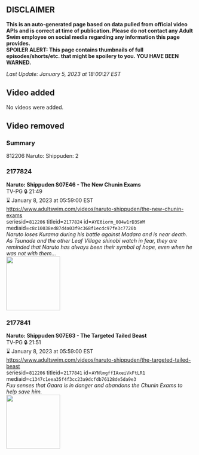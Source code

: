 ## DISCLAIMER
**This is an auto-generated page based on data pulled from official video APIs and is correct at time of publication. Please do not contact any Adult Swim employee on social media regarding any information this page provides.**  
**SPOILER ALERT: This page contains thumbnails of full episodes/shorts/etc. that might be spoilery to you. YOU HAVE BEEN WARNED.**  

_Last Update: January 5, 2023 at 18:00:27 EST_
## Video added
No videos were added.  
## Video removed
### Summary
812206 Naruto: Shippuden: 2  
### 2177824
**Naruto: Shippuden S07E46 - The New Chunin Exams**  
TV-PG 🔒 21:49  
⌛ January 8, 2023 at 05:59:00 EST  
https://www.adultswim.com/videos/naruto-shippuden/the-new-chunin-exams  
seriesid=`812206` titleid=`2177824` id=`AYE6iorm_0O4w1rD3SWM` mediaid=`c8c10038ed87d4a03f9c368f1ecdc97fe3c7720b`  
_Naruto loses Kurama during his battle against Madara and is near death. As Tsunade and the other Leaf Village shinobi watch in fear, they are reminded that Naruto has always been their symbol of hope, even when he was not with them…_  
<a href="https://media.cdn.adultswim.com/uploads/20220609/thumbnails/2_22691644189-NarutoShippuden_394_TheNewChuninExams.jpg"><img src="https://media.cdn.adultswim.com/uploads/20220609/thumbnails/2_22691644189-NarutoShippuden_394_TheNewChuninExams.jpg" height="144px" /></a>
### 2177841
**Naruto: Shippuden S07E63 - The Targeted Tailed Beast**  
TV-PG 🔒 21:51  
⌛ January 8, 2023 at 05:59:00 EST  
https://www.adultswim.com/videos/naruto-shippuden/the-targeted-tailed-beast  
seriesid=`812206` titleid=`2177841` id=`AYNlmgffIAxeiVkFtLR1` mediaid=`c1347c1eea35f4f3cc23a9dcfdb76128de5da9e3`  
_Fuu senses that Gaara is in danger and abandons the Chunin Exams to help save him._  
<a href="https://media.cdn.adultswim.com/uploads/20220922/thumbnails/2_229221028430-NarutoShippuden_411_TheTargetedTailedBeast.png"><img src="https://media.cdn.adultswim.com/uploads/20220922/thumbnails/2_229221028430-NarutoShippuden_411_TheTargetedTailedBeast.png" height="144px" /></a>
